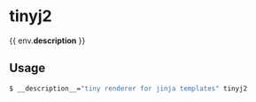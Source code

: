 tinyj2
======

{{ env.__description__ }}

Usage
-----

```bash
$ __description__="tiny renderer for jinja templates" tinyj2
```

